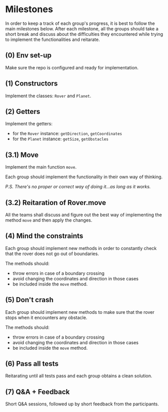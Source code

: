 # Milestones

In order to keep a track of each group's progress, it is best to follow the main milestones below. After each milestone, all the groups should take a short break and discuss about the difficulties they encountered while trying to implement the functionalities and reitarate.

## (0) Env set-up

Make sure the repo is configured and ready for implementation.

## (1) Constructors

Implement the classes:  ```Rover``` and ```Planet```.

## (2) Getters

Implement the getters:
- for the ```Rover``` instance: ```getDirection```, ```getCoordinates```
- for the ```Planet``` instance: ```getSize```, ```getObstacles```

## (3.1) Move

Implement the main function ```move```.

Each group should implement the functionality in their own way of thinking.

_P.S. There's no proper or correct way of doing it...as long as it works._

## (3.2) Reitaration of Rover.move

All the teams shall discuss and figure out the best way of implementing the method ```move``` and then apply the changes.

## (4) Mind the constraints

Each group should implement new methods in order to constantly check that the rover does not go out of boundaries. 

The methods should:
- throw errors in case of a boundary crossing
- avoid changing the coordinates and direction in those cases
- be included inside the ```move``` method.

## (5) Don't crash

Each group should implement new methods to make sure that the rover stops when it encounters any obstacle. 

The methods should:
- throw errors in case of a boundary crossing
- avoid changing the coordinates and direction in those cases
- be included inside the ```move``` method.

## (6) Pass all tests

Reitarating until all tests pass and each group obtains a clean solution.

## (7) Q&A + Feedback

Short Q&A sessions, followed up by short feedback from the participants.
